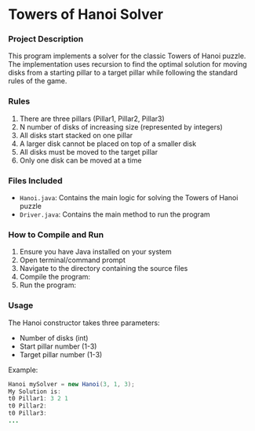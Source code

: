 # Towers of Hanoi Solver

### Project Description
This program implements a solver for the classic Towers of Hanoi puzzle. The implementation uses recursion to find the optimal solution for moving disks from a starting pillar to a target pillar while following the standard rules of the game.

### Rules
1. There are three pillars (Pillar1, Pillar2, Pillar3)
2. N number of disks of increasing size (represented by integers)
3. All disks start stacked on one pillar
4. A larger disk cannot be placed on top of a smaller disk
5. All disks must be moved to the target pillar
6. Only one disk can be moved at a time

### Files Included
- `Hanoi.java`: Contains the main logic for solving the Towers of Hanoi puzzle
- `Driver.java`: Contains the main method to run the program

### How to Compile and Run
1. Ensure you have Java installed on your system
2. Open terminal/command prompt
3. Navigate to the directory containing the source files
4. Compile the program:
5. Run the program:

### Usage
The Hanoi constructor takes three parameters:
- Number of disks (int)
- Start pillar number (1-3)
- Target pillar number (1-3)

Example:
```java
Hanoi mySolver = new Hanoi(3, 1, 3);
My Solution is:
t0 Pillar1: 3 2 1
t0 Pillar2:
t0 Pillar3:
...
```
